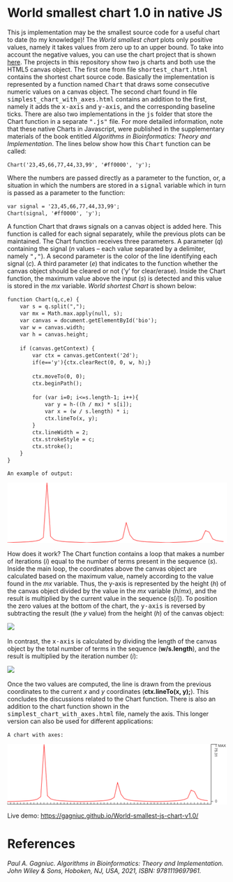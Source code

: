 # World smallest chart 1.0 in native JS

This js implementation may be the smallest source code for a useful chart to date (to my knowledge)! The <i>World smallest chart</i> plots only positive values, namely it takes values from zero up to an upper bound. To take into account the negative values, you can use the chart project that is shown [here](https://github.com/Gagniuc/World-smallest-js-chart-v2.0). The projects in this repository show two js charts and both use the HTML5 canvas object. The first one from file <kbd>shortest_chart.html</kbd> contains the shortest chart source code. Basically the implementation is represented by a function named <kbd>Chart</kbd> that draws some consecutive numeric values on a canvas object. The second chart found in file <kbd>simplest_chart_with_axes.html</kbd> contains an addition to the first, namely it adds the <kbd>x-axis</kbd> and <kbd>y-axis</kbd>, and the corresponding baseline ticks. There are also two implementations in the <kbd>js</kbd> folder that store the Chart function in a separate <kbd>".js"</kbd> file. For more detailed information, note that these native Charts in Javascript, were published in the supplementary materials of the book entitled <i>Algorithms in Bioinformatics: Theory and Implementation</i>. The lines below show how this <kbd>Chart</kbd> function can be called:

```
Chart('23,45,66,77,44,33,99', '#ff0000', 'y');
```

Where the numbers are passed directly as a parameter to the function, or, a situation in which the numbers are stored in a <kbd>signal</kbd> variable which in turn is passed as a parameter to the function:

```
var signal = '23,45,66,77,44,33,99';
Chart(signal, '#ff0000', 'y');
```

A function Chart that draws signals on a canvas object is added here. This function is called for each signal separately, while the previous plots can be maintained. The Chart function receives three parameters. A parameter (<i>q</i>) containing the signal (<i>n</i> values – each value separated by a delimiter, namely <kbd>","</kbd>). A second parameter is the color of the line identifying each signal (<i>c</i>). A third parameter (<i>e</i>) that indicates to the function whether the canvas object should be cleared or not (’y’ for clear/erase). Inside the Chart function, the maximum value above the input (<i>s</i>) is detected and this value is stored in the <i>mx</i> variable. <i>World shortest Chart</i> is shown below:

```
function Chart(q,c,e) {
    var s = q.split(",");
    var mx = Math.max.apply(null, s);
    var canvas = document.getElementById('bio');
    var w = canvas.width;
    var h = canvas.height;
    
    if (canvas.getContext) {
        var ctx = canvas.getContext('2d');
        if(e=='y'){ctx.clearRect(0, 0, w, h);}
 
        ctx.moveTo(0, 0);
        ctx.beginPath();
        
        for (var i=0; i<=s.length-1; i++){
            var y = h-((h / mx) * s[i]);
            var x = (w / s.length) * i;
            ctx.lineTo(x, y);
        }
        ctx.lineWidth = 2;
        ctx.strokeStyle = c;
        ctx.stroke();
    }
}
```

```
An example of output:
```
<kbd><img src="https://github.com/Gagniuc/World-smallest-js-chart-v1.0/blob/main/img/shortest_chart.png?raw=true"></kbd>

How does it work? The Chart function contains a loop that makes a number of iterations (<i>i</i>) equal to the number of terms present in the sequence (<i>s</i>). Inside the main loop, the coordinates above the canvas object are calculated based on the maximum value, namely according to the value found in the <i>mx</i> variable. Thus, the y-axis is represented by the height (<i>h</i>) of the canvas object divided by the value in the <i>mx</i> variable (<i>h</i>/<i>mx</i>), and the result is multiplied by the current value in the sequence (s[<i>i</i>]). To position the zero values at the bottom of the chart, the <kbd>y-axis</kbd> is reversed by subtracting the result (the <i>y</i> value) from the height (<i>h</i>) of the canvas object:

<img src="https://github.com/Gagniuc/World-smallest-chart/blob/main/img/y.png?raw=true" height="100">

In contrast, the <kbd>x-axis</kbd> is calculated by dividing the length of the canvas object by the total number of terms in the sequence (<b>w/s.length</b>), and the
result is multiplied by the iteration number (<i>i</i>):

<img src="https://github.com/Gagniuc/World-smallest-chart/blob/main/img/x.png?raw=true" height="100">

Once the two values are computed, the line is drawn from the previous coordinates to the current <i>x</i> and <i>y</i> coordinates (<b>ctx.lineTo(x, y);</b>). This concludes the discussions related to the Chart function. There is also an addition to the chart function shown in the <kbd>simplest_chart_with_axes.html</kbd> file, namely the axis. This longer version can also be used for different applications:

```
A chart with axes:
```
<kbd><img src="https://github.com/Gagniuc/World-smallest-js-chart-v1.0/blob/main/img/chart-axes.png?raw=true"></kbd>

Live demo: https://gagniuc.github.io/World-smallest-js-chart-v1.0/


# References

<i>Paul A. Gagniuc. Algorithms in Bioinformatics: Theory and Implementation. John Wiley & Sons, Hoboken, NJ, USA, 2021, ISBN: 9781119697961.</i>



